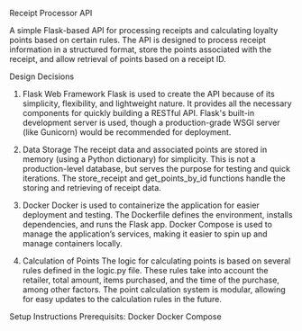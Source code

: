 Receipt Processor API

A simple Flask-based API for processing receipts and calculating loyalty points based on certain rules. The API is designed to process receipt information in a structured format, store the points associated with the receipt, and allow retrieval of points based on a receipt ID.

Design Decisions

1. Flask Web Framework 
Flask is used to create the API because of its simplicity, flexibility, and lightweight nature. It provides all the necessary components for quickly building a RESTful API.
Flask's built-in development server is used, though a production-grade WSGI server (like Gunicorn) would be recommended for deployment.

2. Data Storage
The receipt data and associated points are stored in memory (using a Python dictionary) for simplicity. This is not a production-level database, but serves the purpose for testing and quick iterations.
The store_receipt and get_points_by_id functions handle the storing and retrieving of receipt data.

3. Docker 
Docker is used to containerize the application for easier deployment and testing. The Dockerfile defines the environment, installs dependencies, and runs the Flask app.
Docker Compose is used to manage the application’s services, making it easier to spin up and manage containers locally.

4. Calculation of Points
The logic for calculating points is based on several rules defined in the logic.py file. These rules take into account the retailer, total amount, items purchased, and the time of the purchase, among other factors.
The point calculation system is modular, allowing for easy updates to the calculation rules in the future.

Setup Instructions 
Prerequisits: 
Docker
Docker Compose 




